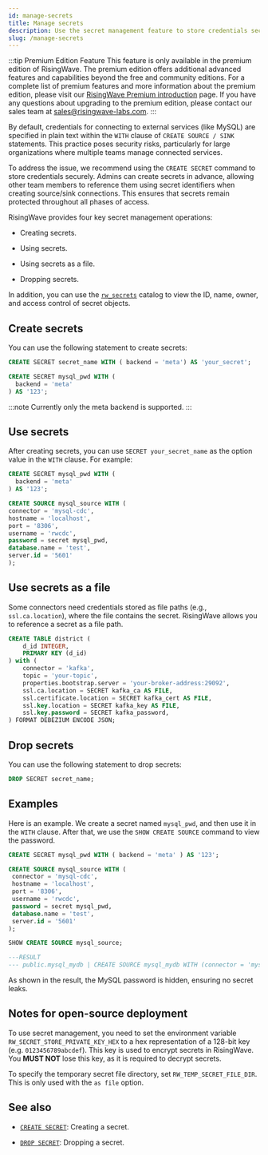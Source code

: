 ```yaml
---
id: manage-secrets
title: Manage secrets
description: Use the secret management feature to store credentials securely.
slug: /manage-secrets
---
```

<head>
  <link rel="canonical" href="https://docs.risingwave.com/docs/current/manage-secrets/" />
</head>

:::tip Premium Edition Feature
This feature is only available in the premium edition of RisingWave. The premium edition offers additional advanced features and capabilities beyond the free and community editions.  For a complete list of premium features and more information about the premium edition, please visit our [RisingWave Premium introduction](/rw-premium-edition-intro.md#complete-list-of-premium-features) page. If you have any questions about upgrading to the premium edition, please contact our sales team at [sales@risingwave-labs.com](mailto:sales@risingwave-labs.com).
:::

By default, credentials for connecting to external services (like MySQL) are specified in plain text within the `WITH` clause of `CREATE SOURCE / SINK` statements. This practice poses security risks, particularly for large organizations where multiple teams manage connected services.

To address the issue, we recommend using the `CREATE SECRET` command to store credentials securely. Admins can create secrets in advance, allowing other team members to reference them using secret identifiers when creating source/sink connections. This ensures that secrets remain protected throughout all phases of access.


RisingWave provides four key secret management operations:

- Creating secrets.

- Using secrets.

- Using secrets as a file.

- Dropping secrets.

In addition, you can use the [`rw_secrets`](/sql/system-catalogs/rw_catalog.md) catalog to view the ID, name, owner, and access control of secret objects.

## Create secrets

You can use the following statement to create secrets:

```sql title="Syntax for creating secrets"
CREATE SECRET secret_name WITH ( backend = 'meta') AS 'your_secret';
```

```sql title="Examples"
CREATE SECRET mysql_pwd WITH (
  backend = 'meta'
) AS '123';
```

:::note
Currently only the meta backend is supported.
:::

## Use secrets

After creating secrets, you can use `SECRET your_secret_name` as the option value in the `WITH` clause. For example:

```sql title="Use a secret in the WITH clause"
CREATE SECRET mysql_pwd WITH (
  backend = 'meta'
) AS '123';

CREATE SOURCE mysql_source WITH (
connector = 'mysql-cdc',
hostname = 'localhost',
port = '8306',
username = 'rwcdc',
password = secret mysql_pwd,
database.name = 'test',
server.id = '5601'
);
```

## Use secrets as a file

Some connectors need credentials stored as file paths (e.g., `ssl.ca.location`), where the file contains the secret. RisingWave allows you to reference a secret as a file path.

```sql title="Reference a secret as a file path"
CREATE TABLE district (
    d_id INTEGER,
    PRIMARY KEY (d_id)
) with (
    connector = 'kafka',
    topic = 'your-topic',
    properties.bootstrap.server = 'your-broker-address:29092',
    ssl.ca.location = SECRET kafka_ca AS FILE,
    ssl.certificate.location = SECRET kafka_cert AS FILE,
    ssl.key.location = SECRET kafka_key AS FILE,
    ssl.key.password = SECRET kafka_password,
) FORMAT DEBEZIUM ENCODE JSON;
```

## Drop secrets

You can use the following statement to drop secrets:

```sql title="Syntax for dropping secrets"
DROP SECRET secret_name;
```

## Examples

Here is an example. We create a secret named `mysql_pwd`, and then use it in the `WITH` clause. After that, we use the `SHOW CREATE SOURCE` command to view the password.

```sql
CREATE SECRET mysql_pwd WITH ( backend = 'meta' ) AS '123';
```

```sql
CREATE SOURCE mysql_source WITH (
 connector = 'mysql-cdc',
 hostname = 'localhost',
 port = '8306',
 username = 'rwcdc',
 password = secret mysql_pwd,
 database.name = 'test',
 server.id = '5601'
);
```

```sql
SHOW CREATE SOURCE mysql_source;

---RESULT
--- public.mysql_mydb | CREATE SOURCE mysql_mydb WITH (connector = 'mysql-cdc', hostname = 'mysql', port = '3306', username = 'root', password = secret mysql_pwd, database.name = 'mydb', server.id = '2') FORMAT PLAIN ENCODE JSON
```

As shown in the result, the MySQL password is hidden, ensuring no secret leaks.

## Notes for open-source deployment

To use secret management, you need to set the environment variable `RW_SECRET_STORE_PRIVATE_KEY_HEX` to a hex representation of a 128-bit key (e.g. `0123456789abcdef`). This key is used to encrypt secrets in RisingWave. You **MUST NOT** lose this key, as it is required to decrypt secrets.

To specify the temporary secret file directory, set `RW_TEMP_SECRET_FILE_DIR`. This is only used with the `as file` option.

## See also

- [`CREATE SECRET`](/sql/commands/sql-create-secret.md): Creating a secret.

- [`DROP SECRET`](/sql/commands/sql-drop-secret.md): Dropping a secret.
